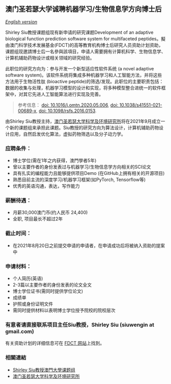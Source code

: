 ## 澳门圣若瑟大学诚聘机器学习/生物信息学方向博士后 

*[English version](vacancy.md)*

Shirley Siu教授课题组现有新申请的研究课题Development of an adaptive biological function prediction software system for multifaceted peptides。擬由澳门科学技术发展基金(FDCT)的高等教育机构博士后研究人员资助计划资助，课题组现邀請博士后一名參與該項目，申请人需要拥有计算机科学、生物信息学、计算机辅助药物设计或相关领域的研究经验。

此职位的研究方向为：参与开发一个新型适应性软件系统 (a novel adaptive software system)。该软件系统将集成多种机器学习和人工智能方法，并将这些方法用于生物活性肽 (bioactive peptide)的筛选/发现。此职位的主要职责包括：数据的收集与处理，机器学习模型的设计和实现，将多种模型整合进统一的软件框架中，对其它先进人工智能算法进行实现及完善。

> 参考信息： [doi: 10.1016/j.omtn.2020.05.006](https://doi.org/10.1016/j.omtn.2020.05.006), [doi: 10.1038/s41551-021-00689-x](https://doi.org/10.1038/s41551-021-00689-x), [doi: 10.1098/rsfs.2016.0153](https://doi.org/10.1098/rsfs.2016.0153).

由Shirley Siu教授主持，[澳门圣若瑟大学科学及环境研究所](http://ise.usj.edu.mo/)将在2021年9月成立一个新的课题组来承担此课题。Siu教授的研究方向为算法设计，计算机辅助药物设计应用，自然启发优化算法，虚拟药物筛选以及分子动力学。

### 应聘条件：
- 博士学位(需在1年之内获得，澳門學者5年)
- 曾以主要作者的身份发表过与机器学习/生物信息学方向相关的SCI论文
- 具有扎实的编程能力且能够提供项目Demo (在GitHub上拥有相关的开源项目)
- 熟悉目前主流的深度学习/机器学习框架(如PyTorch, Tensorflow等)
- 优秀的英语沟通，表达，写作能力

### 薪酬待遇：
- 月薪30,000澳门币(约人民币 24,400)
- 全职, 项目最长不超过2年

### 截止时间：
- 在2021年8月20日之前提交申请的申请者，在申请成功后将被纳入资助的提案中

### 申请材料：
- 个人简历(英语)
- 2-3篇以主要作者的身份发表的论文全文
- 博士学位证书(需同时提供学位论文)
- 成绩单
- 护照或身份证明文件
- 需同时提供材料以表明博士学位授予院校的院校层次

### 有意者请直接联系项目主任Siu教授，Shirley Siu (siuwengin at gmail.com)
有关资助计划的详细信息可在 [FDCT 网站](https://www.fdct.gov.mo/en/postdoc.html)上找到。

### 相關連結
- [Shirley Siu教授澳門大學课题组](https://cbbio.online)
- [澳门圣若瑟大学科学及环境研究所](http://ise.usj.edu.mo/)
